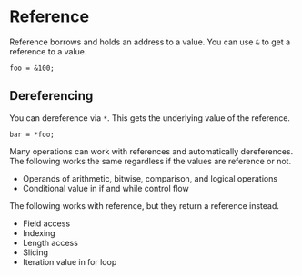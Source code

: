 # Reference

Reference borrows and holds an address to a value. You can use `&` to get a reference to a value.

```butter
foo = &100;
```

## Dereferencing

You can dereference via `*`. This gets the underlying value of the reference.

```butter
bar = *foo;
```

Many operations can work with references and automatically dereferences. The following works the same regardless if the values are reference or not.

- Operands of arithmetic, bitwise, comparison, and logical operations
- Conditional value in if and while control flow

The following works with reference, but they return a reference instead.

- Field access
- Indexing
- Length access
- Slicing
- Iteration value in for loop
